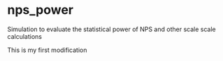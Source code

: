 # nps_power
Simulation to evaluate the statistical power of NPS and other scale scale calculations

This is my first modification

